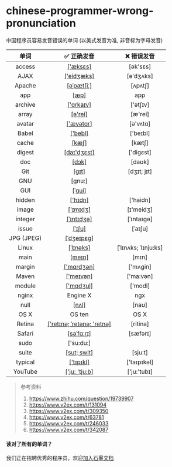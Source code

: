 # chinese-programmer-wrong-pronunciation
中国程序员容易发音错误的单词 (以美式发音为准, 非音标为字母发音)

| 单词  | ✅ 正确发音 | ❌ 错误发音 |
| :---: | :---: | :---: |
| access | [['æksɛs]](http://dict.youdao.com/dictvoice?audio=access&type=2) | [ək'sɛs] |
| AJAX | [['eidʒæks]](http://dict.youdao.com/dictvoice?audio=AJAX&type=2) | [ə'dʒʌks] |
| Apache | [[əˈpætʃiː]](http://dict.youdao.com/dictvoice?audio=Apache&type=2) | [ʌpʌtʃ] |
| app | [[æp]](http://dict.youdao.com/dictvoice?audio=app&type=2) | app |
| archive | [['ɑrkaɪv]](http://dict.youdao.com/dictvoice?audio=archive&type=2) | ['ətʃɪv] |
| array | [[ə'rei]](http://dict.youdao.com/dictvoice?audio=array&type=2) | [æ'rei] |
| avatar | [['ævətɑr]](http://dict.youdao.com/dictvoice?audio=avatar&type=2) | [ə'vʌtɑ] |
| Babel | [['bebl]](http://dict.youdao.com/dictvoice?audio=Babel&type=2) | ['beɪbl] |
| cache | [[kæʃ]](http://dict.youdao.com/dictvoice?audio=cache&type=2) | [kætʃ] |
| digest | [[daɪ'dʒɛst]](http://dict.youdao.com/dictvoice?audio=digest&type=2) | ['digɛst] |
| doc | [[dɔk]](http://dict.youdao.com/dictvoice?audio=doc&type=2) | [daʊk] |
| Git | [[ɡɪt]](http://dict.youdao.com/dictvoice?audio=git&type=2) | [dʒɪt; jɪt] |
| GNU | [gnu:] | |
| GUI | [[ˈɡui]](http://dict.youdao.com/dictvoice?audio=GUI) | |
| hidden | [['hɪdn]](http://dict.youdao.com/dictvoice?audio=hidden&type=2) | ['haidn] |
| image | [['ɪmɪdʒ]](http://dict.youdao.com/dictvoice?audio=image&type=2) | [ɪ'meidʒ] |
| integer | [[ˈɪntɪdʒə]](http://dict.youdao.com/dictvoice?audio=integer&type=2) | [ˈɪntaɪgə] |
| issue | [[ˈɪʃu]](http://dict.youdao.com/dictvoice?audio=issue&type=2) | [ˈaɪʃu] |
| JPG (JPEG) | [[ˈdʒeɪpɛɡ]](http://dict.youdao.com/dictvoice?audio=JPEG&type=2) | |
| Linux | [[ˈlɪnəks]](http://dict.youdao.com/dictvoice?audio=Linux&type=2) | [ˈlɪnʌks; ˈlɪnju:ks] |
| main | [[meɪn]](http://dict.youdao.com/dictvoice?audio=main&type=2) | [mɪn] |
| margin | [['mɑrdʒən]](http://dict.youdao.com/dictvoice?audio=margin&type=2) | ['mʌgin] |
| Maven | [['meɪvən]](http://dict.youdao.com/dictvoice?audio=maven&type=2) | ['ma:vən] |
| module | [['mɑdʒul]](http://dict.youdao.com/dictvoice?audio=module&type=2) | ['modl] |
| nginx | Engine X | ngx |
| null | [[nʌl]](http://dict.youdao.com/dictvoice?audio=null&type=2) | [naʊ] |
| OS X | OS ten | OS X |
| Retina | [['retɪnə; ˈretənə; 'retnə]](http://dict.youdao.com/dictvoice?audio=retina&type=2) | [ritina] |
| Safari | [[səˈfɑːrɪ]](http://dict.youdao.com/dictvoice?audio=safari&type=2) | [sæfərɪ] |
| sudo | ['su:du:] | |
| suite | [[sut; swit]](http://dict.youdao.com/dictvoice?audio=suite&type=2) | [sjuːt] |
| typical | [['tɪpɪkl]](http://dict.youdao.com/dictvoice?audio=typical&type=2) | ['taɪpɪkəl] |
| YouTube | [['ju: 'tju:b]](http://dict.youdao.com/dictvoice?audio=YouTube) | ['ju:'tubɪ] |


> 参考资料
>
> 1. https://www.zhihu.com/question/19739907
> 2. https://www.v2ex.com/t/131094
> 3. https://www.v2ex.com/t/309350
> 4. https://www.v2ex.com/t/63781
> 5. https://www.v2ex.com/t/246033
> 6. https://www.v2ex.com/t/342087


#### 读对了所有的单词？
我们正在招聘优秀的程序员，欢迎[加入石墨文档](https://shimo.im/doc/G3ckHEVF3f4qANHk)
